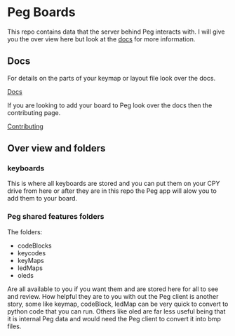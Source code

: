 # Peg Boards
This repo contains data that the server behind Peg interacts with. I will give you the over view here but look at the [docs](./docs/README.md) for more information.
## Docs
For details on the parts of your keymap or layout file look over the docs.

[Docs](./docs/README.md)

If you are looking to add your board to Peg look over the docs then the contributing page.

[Contributing](./docs/contributing.md)
## Over view and folders

### keyboards
This is where all keyboards are stored and you can put them on your CPY drive from here or after they are in this repo the Peg app will alow you to add them to your board.
### Peg shared features folders
The folders:
* codeBlocks
* keycodes
* keyMaps
* ledMaps
* oleds

Are all available to you if you want them and are stored here for all to see and review. 
How helpful they are to you with out the Peg client is another story, some like keymap, codeBlock, ledMap can be very quick to convert to python code that you can run. 
Others like oled are far less useful being that it is internal Peg data and would need the Peg client to convert it into bmp files.
